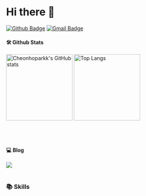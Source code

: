 # Hi there 👋

[![Github Badge](https://img.shields.io/badge/-Cheonhoparkk-grey?style=flat&logo=github&logoColor=white&link=https://github.com/Cheonhoparkk/)](https://www.github.com/Cheonhoparkk/) 
[![Gmail Badge](https://img.shields.io/badge/-a20489506@gmail.com-c14438?style=flat&logo=Gmail&logoColor=white&link=mailto:a20489506@gmail.com)](mailto:a20489506@gmail.com) 


#### 🛠️ Github Stats
<p>
  <img height="180em" src="https://github-readme-stats.vercel.app/api?username=Cheonhoparkk&show_icons=true&theme=radical" alt="Cheonhoparkk's GitHub stats">
  <img height="180em" src="https://github-readme-stats.vercel.app/api/top-langs/?username=Cheonhoparkk&layout=compact&theme=radical" alt="Top Langs">
</p>

<br>
<br>

#### 💻 Blog
<a href="https://chpark610.tistory.com/" target="_blank">
    <img src="https://img.shields.io/badge/TISTORY-EE4E4E?style=for-the-badge&logo=tistory&logoColor=white"/>
</a>

<br>
<br>

### 📚 Skills
